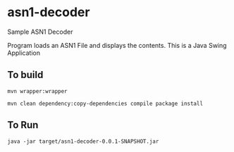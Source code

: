 # asn1-decoder

Sample ASN1 Decoder

Program loads an ASN1 File and displays the contents.  This is a Java Swing Application

## To build  

`mvn wrapper:wrapper`

`mvn clean dependency:copy-dependencies compile package install`

## To Run

`java -jar target/asn1-decoder-0.0.1-SNAPSHOT.jar`